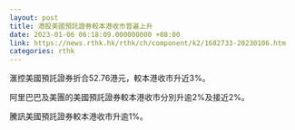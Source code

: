 ```yaml
---
layout: post
title: 港股美國預託證券較本港收市普遍上升
date: 2023-01-06 06:18:09.000000000 +08:00
link: https://news.rthk.hk/rthk/ch/component/k2/1682733-20230106.htm
categories: rthk
---
```


滙控美國預託證券折合52.76港元，較本港收市升近3%。

阿里巴巴及美團的美國預託證券較本港收市分別升逾2%及接近2%。

騰訊美國預託證券較本港收市升逾1%。
